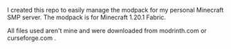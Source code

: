 I created this repo to easily manage the modpack for my personal Minecraft SMP server. The modpack is for Minecraft 1.20.1 Fabric.


All files used aren't mine and were downloaded from modrinth.com or curseforge.com .
